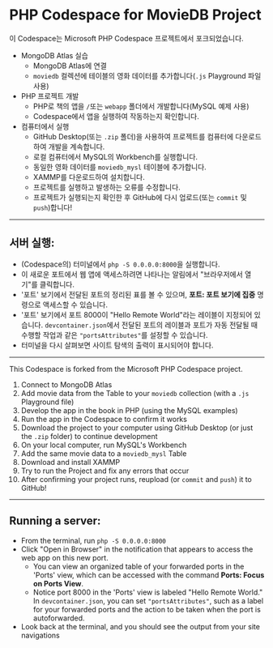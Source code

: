 # PHP Codespace for MovieDB Project

이 Codespace는 Microsoft PHP Codespace 프로젝트에서 포크되었습니다.

- MongoDB Atlas 실습
  - MongoDB Atlas에 연결
  - `moviedb` 컬렉션에 테이블의 영화 데이터를 추가합니다(`.js` Playground 파일 사용)
- PHP 프로젝트 개발
  - PHP로 책의 앱을 `/`또는 `webapp` 폴더에서 개발합니다(MySQL 예제 사용)
  - Codespace에서 앱을 실행하여 작동하는지 확인합니다.
- 컴퓨터에서 실행
  - GitHub Desktop(또는 `.zip` 폴더)을 사용하여 프로젝트를 컴퓨터에 다운로드하여 개발을 계속합니다.
  - 로컬 컴퓨터에서 MySQL의 Workbench를 실행합니다.
  - 동일한 영화 데이터를 `moviedb_mysl` 테이블에 추가합니다.
  - XAMMP를 다운로드하여 설치합니다.
  - 프로젝트를 실행하고 발생하는 오류를 수정합니다.
  - 프로젝트가 실행되는지 확인한 후 GitHub에 다시 업로드(또는 `commit` 및 `push`)합니다!

---
## 서버 실행:

- (Codespace의) 터미널에서 `php -S 0.0.0.0:8000`을 실행합니다.
- 이 새로운 포트에서 웹 앱에 액세스하려면 나타나는 알림에서 "브라우저에서 열기"를 클릭합니다.
- '포트' 보기에서 전달된 포트의 정리된 표를 볼 수 있으며, **포트: 포트 보기에 집중** 명령으로 액세스할 수 있습니다.
- '포트' 보기에서 포트 8000이 "Hello Remote World"라는 레이블이 지정되어 있습니다. `devcontainer.json`에서 전달된 포트의 레이블과 포트가 자동 전달될 때 수행할 작업과 같은 `"portsAttributes"`를 설정할 수 있습니다.
- 터미널을 다시 살펴보면 사이트 탐색의 출력이 표시되어야 합니다.

---

This Codespace is forked from the Microsoft PHP Codespace project.

1. Connect to MongoDB Atlas
2. Add movie data from the Table to your `moviedb` collection (with a `.js` Playground file)
3. Develop the app in the book in PHP (using the MySQL examples)
4. Run the app in the Codespace to confirm it works
5. Download the project to your computer using GitHub Desktop (or just the `.zip` folder) to continue development
6. On your local computer, run MySQL's Workbench
7. Add the same movie data to a `moviedb_mysl` Table
8. Download and install XAMMP
9. Try to run the Project and fix any errors that occur
10. After confirming your project runs, reupload (or `commit` and `push`) it to GitHub!

---
## Running a server:

- From the terminal, run `php -S 0.0.0.0:8000`
- Click "Open in Browser" in the notification that appears to access the web app on this new port.
  - You can view an organized table of your forwarded ports in the 'Ports' view, which can be accessed with the command **Ports: Focus on Ports View**.
  - Notice port 8000 in the 'Ports' view is labeled "Hello Remote World." In `devcontainer.json`, you can set `"portsAttributes"`, such as a label for your forwarded ports and the action to be taken when the port is autoforwarded.
- Look back at the terminal, and you should see the output from your site navigations
